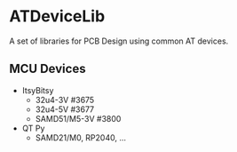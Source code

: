 # ATDeviceLib
A set of libraries for PCB Design using common AT devices.

  ## MCU Devices
  - ItsyBitsy
    - 32u4-3V #3675
    - 32u4-5V #3677
    - SAMD51/M5-3V #3800
  - QT Py
    - SAMD21/M0, RP2040, ...
